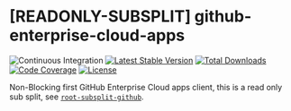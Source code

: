 # [READONLY-SUBSPLIT] github-enterprise-cloud-apps


![Continuous Integration](https://github.com/php-api-clients/github-enterprise-cloud-apps/workflows/Continuous%20Integration/badge.svg)
[![Latest Stable Version](https://poser.pugx.org/api-clients/github-enterprise-cloud-apps/v/stable.png)](https://packagist.org/packages/api-clients/github-enterprise-cloud-apps)
[![Total Downloads](https://poser.pugx.org/api-clients/github-enterprise-cloud-apps/downloads.png)](https://packagist.org/packages/api-clients/github-enterprise-cloud-apps)
[![Code Coverage](https://scrutinizer-ci.com/g/php-api-clients/github-enterprise-cloud-apps/badges/coverage.png?b==)](https://scrutinizer-ci.com/g/php-api-clients/github-enterprise-cloud-apps/?branch=)
[![License](https://poser.pugx.org/api-clients/github-enterprise-cloud-apps/license.png)](https://packagist.org/packages/api-clients/github-enterprise-cloud-apps)

Non-Blocking first GitHub Enterprise Cloud apps client, this is a read only sub split, see [`root-subsplit-github`](https://github.com/php-api-clients/root-subsplit-github).
